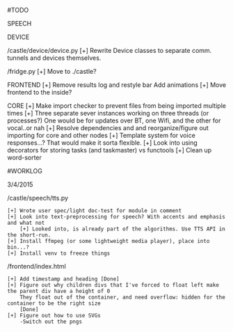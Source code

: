 #TODO

SPEECH


DEVICE

/castle/device/device.py
[+] Rewrite Device classes to separate comm. tunnels and devices themselves.

/fridge.py
[+] Move to ./castle?


FRONTEND
[+] Remove results log and restyle bar
	Add animations
[+] Move frontend to the inside?

CORE
[+] Make import checker to prevent files from being imported multiple times
[+] Three separate sever instances working on three threads (or processes?)
    One would be for updates over BT, one Wifi, and the other for vocal..or nah
[+] Resolve dependencies and and reorganize/figure out importing for core and other nodes
[+] Template system for voice responses...? That would make it sorta flexible.
[+] Look into using decorators for storing tasks (and taskmaster) vs functools
[+] Clean up word-sorter


#WORKLOG

3/4/2015

/castle/speech/tts.py

    [+] Wrote user spec/light doc-test for module in comment
    [+] Look into text-preprocessing for speech? With accents and emphasis and what not
        [+] Looked into, is already part of the algorithms. Use TTS API in the short-run.
    [+] Install ffmpeg (or some lightweight media player), place into bin...?
    [+] Install venv to freeze things

/frontend/index.html

	[+] Add timestamp and heading [Done]
	[+] Figure out why children divs that I've forced to float left make the parent div have a height of 0
		They float out of the container, and need overflow: hidden for the container to be the right size
		[Done]
	[+] Figure out how to use SVGs
		-Switch out the pngs
